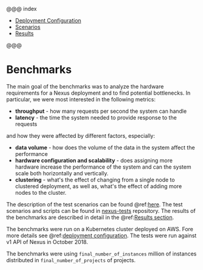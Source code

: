 @@@ index

* [Deployment Configuration](deployment-configuration.md)
* [Scenarios](scenarios.md)
* [Results](results.md)

@@@

# Benchmarks

The main goal of the benchmarks was to analyze the hardware requirements for a Nexus deployment and to find potential bottlenecks.
In particular, we were most interested in the following metrics:

* **throughput** - how many requests per second the system can handle
* **latency** - the time the system needed to provide response to the requests

and how they were affected by different factors, especially:

* **data volume** - how does the volume of the data in the system affect the performance
* **hardware configuration and scalability** - does assigning more hardware increase the performance of the system and can the system scale both horizontally and vertically.
* **clustering** - what's the effect of changing from a single node to clustered deployment, as well as, what's the effect of adding more nodes to the cluster.

The description of the test scenarios can be found @ref:[here](scenarios.md).
The test scenarios and scripts can be found in [nexus-tests](https://github.com/BlueBrain/nexus-tests) repository.
The results of the benchmarks are described in detail in the @ref:[Results section](results.md).

The benchmarks were run on a Kubernetes cluster deployed on AWS. Fore more details see @ref:[deployment configuration](deployment-configuration.md).
The tests were run against v1 API of Nexus in October 2018.

The benchmarks were using `final_number_of_instances` million of instances distributed in `final_number_of_projects` of projects.